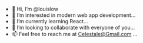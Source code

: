 - 👋 Hi, I’m @louislow
- 👀 I’m interested in modern web app development...
- 🌱 I’m currently learning React...
- 💞️ I’m looking to collaborate with everyone of you...
- 📫 Feel free to reach me at Celestale@Gmail.com ...

<!---
louislow/louislow is a ✨ special ✨ repository because its `README.md` (this file) appears on your GitHub profile.
You can click the Preview link to take a look at your changes.
--->
